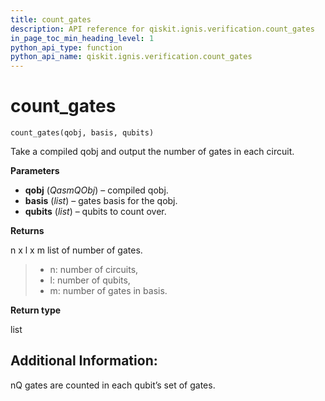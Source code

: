 ```yaml
---
title: count_gates
description: API reference for qiskit.ignis.verification.count_gates
in_page_toc_min_heading_level: 1
python_api_type: function
python_api_name: qiskit.ignis.verification.count_gates
---
```


# count\_gates

<span id="qiskit.ignis.verification.count_gates" />

`count_gates(qobj, basis, qubits)`

Take a compiled qobj and output the number of gates in each circuit.

**Parameters**

*   **qobj** (*QasmQObj*) – compiled qobj.
*   **basis** (*list*) – gates basis for the qobj.
*   **qubits** (*list*) – qubits to count over.

**Returns**

n x l x m list of number of gates.

> *   n: number of circuits,
> *   l: number of qubits,
> *   m: number of gates in basis.

**Return type**

list

## Additional Information:

nQ gates are counted in each qubit’s set of gates.

